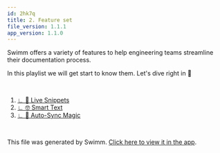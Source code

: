```yaml
---
id: 2hk7q
title: 2. Feature set
file_version: 1.1.1
app_version: 1.1.0
---
```


<!-- Intro - Do not remove this comment -->
Swimm offers a variety of features to help engineering teams streamline their documentation process.

In this playlist we will get start to know them. Let's dive right in 🌊

<br/>

<!-- Steps - Do not remove this comment -->
1. [∟ 👀 Live Snippets](live-snippets.mio0y.sw.md)
2. [∟ 🤓 Smart Text](smart-text.fpz6g.sw.md)
3. [∟ 🦄 Auto-Sync Magic ](auto-sync-magic.jyomo.sw.md)


<br/>

This file was generated by Swimm. [Click here to view it in the app](https://swimm-web-app.web.app/repos/Z2l0aHViJTNBJTNBdG9kbyUzQSUzQVlvc3NpU2FhZGk=/playlists/2hk7q).
